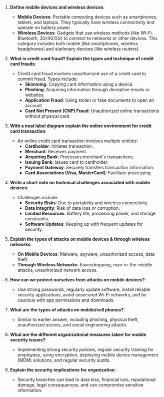 

1. **Define mobile devices and wireless devices**:
   - **Mobile Devices**: Portable computing devices such as smartphones, tablets, and laptops. They typically have wireless connectivity and operate on battery power.
   - **Wireless Devices**: Gadgets that use wireless methods (like Wi-Fi, Bluetooth, 3G/4G/5G) to connect to networks or other devices. This category includes both mobile (like smartphones, wireless headphones) and stationary devices (like wireless routers).

2. **What is credit card fraud? Explain the types and technique of credit card frauds**:
   - Credit card fraud involves unauthorized use of a credit card to commit fraud. Types include:
     - **Skimming**: Copying card information using a device.
     - **Phishing**: Acquiring information through deceptive emails or websites.
     - **Application Fraud**: Using stolen or fake documents to open an account.
     - **Card Not Present (CNP) Fraud**: Unauthorized online transactions without physical card.

3. **With a neat label diagram explain the online environment for credit card transaction**:
   - An online credit card transaction involves multiple entities:
     - **Cardholder**: Initiates transaction.
     - **Merchant**: Receives payment.
     - **Acquiring Bank**: Processes merchant's transactions.
     - **Issuing Bank**: Issues card to cardholder.
     - **Payment Gateway**: Securely transfers transaction information.
     - **Card Associations (Visa, MasterCard)**: Facilitate processing.

4. **Write a short note on technical challenges associated with mobile devices**:
   - Challenges include:
     - **Security Risks**: Due to portability and wireless connectivity.
     - **Data Integrity**: Risk of data loss or corruption.
     - **Limited Resources**: Battery life, processing power, and storage constraints.
     - **Software Updates**: Keeping up with frequent updates for security.

5. **Explain the types of attacks on mobile devices & through wireless networks**:
   - **On Mobile Devices**: Malware, spyware, unauthorized access, data theft.
   - **Through Wireless Networks**: Eavesdropping, man-in-the-middle attacks, unauthorized network access.

6. **How can we protect ourselves from attacks on mobile devices?**:
   - Use strong passwords, regularly update software, install reliable security applications, avoid unsecured Wi-Fi networks, and be cautious with app permissions and downloads.

7. **What are the types of attacks on mobile/cell phones?**:
   - Similar to earlier answer, including phishing, physical theft, unauthorized access, and social engineering attacks.

8. **What are the different organizational measures taken for mobile security issues?**:
   - Implementing strong security policies, regular security training for employees, using encryption, deploying mobile device management (MDM) solutions, and regular security audits.

9. **Explain the security implications for organization**:
   - Security breaches can lead to data loss, financial loss, reputational damage, legal consequences, and can compromise sensitive information.
